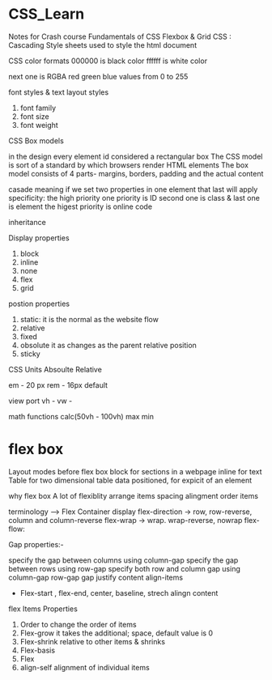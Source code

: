 # CSS_Learn

Notes for Crash course 
Fundamentals of CSS 
Flexbox & Grid 
CSS : Cascading Style sheets used to style the html document

CSS color formats 
000000 is black color
ffffff is white color

next one is RGBA red green blue values from 0 to 255

font styles & text layout styles 
1. font family
2. font size
3. font weight


CSS Box models 

in the design every element id considered a rectangular box
The CSS model is sort of a standard by which browsers render HTML elements
The box model consists of 4 parts- margins, borders, padding and the actual content

casade meaning if we set two properties in one element that last will apply
specificity: the high priority one priority is ID second one is class & last one is element
the higest priority is online code 

inheritance 

Display properties
1. block 
2. inline 
3. none
4. flex
5. grid

postion properties
1. static: it is the normal as the website flow
2. relative
3. fixed
4. obsolute it as changes as the parent relative position
5. sticky

CSS Units 
Absoulte 
Relative

em - 20 px
rem - 16px default 

view port 
vh - 
vw - 

math functions 
calc(50vh - 100vh)
max
min


# flex box 
Layout modes before flex box
block for sections in a webpage 
inline for text
Table for two dimensional table data
positioned, for expicit of an element

why flex box 
A lot of flexiblity
arrange items
spacing 
alingment 
order items 

terminology
--> Flex Container 
display 
flex-direction
-> row, row-reverse, column and column-reverse
flex-wrap 
-> wrap. wrap-reverse, nowrap
flex-flow: <flex-direction><flex-wrap>

Gap properties:-

specify the gap between columns using column-gap 
specify the gap between rows using row-gap
specify both row and column gap using <row gap><column gap>
column-gap 
row-gap
gap 
justify content
align-items
- Flex-start , flex-end, center, baseline, strech
alingn content

flex Items Properties
1. Order to change the order of items
2. Flex-grow it takes the additional; space, default value is 0
3. Flex-shrink relative to other items & shrinks
4. Flex-basis 
5. Flex <flex-grow><flex-shrink><flex-basis>
6. align-self alignment of individual items











